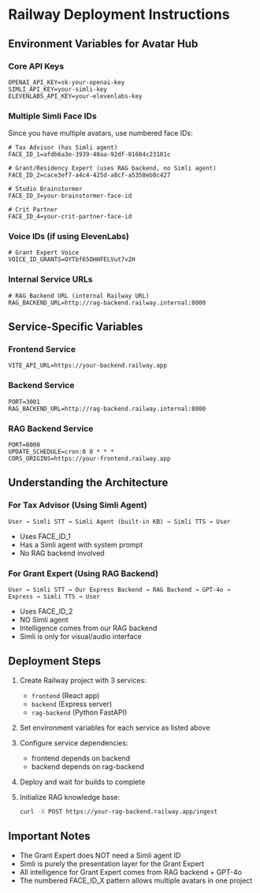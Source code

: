 # Railway Deployment Instructions

## Environment Variables for Avatar Hub

### Core API Keys
```
OPENAI_API_KEY=sk-your-openai-key
SIMLI_API_KEY=your-simli-key
ELEVENLABS_API_KEY=your-elevenlabs-key
```

### Multiple Simli Face IDs
Since you have multiple avatars, use numbered face IDs:

```
# Tax Advisor (has Simli agent)
FACE_ID_1=afdb6a3e-3939-40aa-92df-01604c23101c

# Grant/Residency Expert (uses RAG backend, no Simli agent)
FACE_ID_2=cace3ef7-a4c4-425d-a8cf-a5358eb0c427

# Studio Brainstormer
FACE_ID_3=your-brainstormer-face-id

# Crit Partner
FACE_ID_4=your-crit-partner-face-id
```

### Voice IDs (if using ElevenLabs)
```
# Grant Expert Voice
VOICE_ID_GRANTS=OYTbf65OHHFELVut7v2H
```

### Internal Service URLs
```
# RAG Backend URL (internal Railway URL)
RAG_BACKEND_URL=http://rag-backend.railway.internal:8000
```

## Service-Specific Variables

### Frontend Service
```
VITE_API_URL=https://your-backend.railway.app
```

### Backend Service
```
PORT=3001
RAG_BACKEND_URL=http://rag-backend.railway.internal:8000
```

### RAG Backend Service
```
PORT=8000
UPDATE_SCHEDULE=cron:0 0 * * *
CORS_ORIGINS=https://your-frontend.railway.app
```

## Understanding the Architecture

### For Tax Advisor (Using Simli Agent)
```
User → Simli STT → Simli Agent (built-in KB) → Simli TTS → User
```
- Uses FACE_ID_1
- Has a Simli agent with system prompt
- No RAG backend involved

### For Grant Expert (Using RAG Backend)
```
User → Simli STT → Our Express Backend → RAG Backend → GPT-4o → Express → Simli TTS → User
```
- Uses FACE_ID_2
- NO Simli agent
- Intelligence comes from our RAG backend
- Simli is only for visual/audio interface

## Deployment Steps

1. Create Railway project with 3 services:
   - `frontend` (React app)
   - `backend` (Express server)
   - `rag-backend` (Python FastAPI)

2. Set environment variables for each service as listed above

3. Configure service dependencies:
   - frontend depends on backend
   - backend depends on rag-backend

4. Deploy and wait for builds to complete

5. Initialize RAG knowledge base:
   ```bash
   curl -X POST https://your-rag-backend.railway.app/ingest
   ```

## Important Notes

- The Grant Expert does NOT need a Simli agent ID
- Simli is purely the presentation layer for the Grant Expert
- All intelligence for Grant Expert comes from RAG backend + GPT-4o
- The numbered FACE_ID_X pattern allows multiple avatars in one project